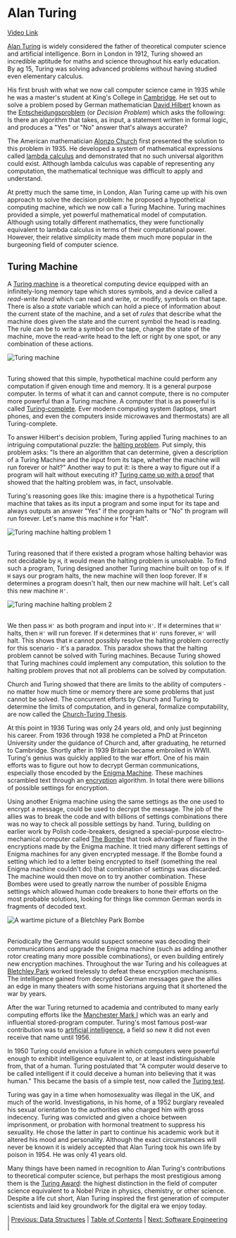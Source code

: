 # Alan Turing
[Video Link](https://youtu.be/7TycxwFmdB0)

[Alan Turing](https://en.wikipedia.org/wiki/Alan_Turing) is widely considered the father of theoretical computer science and artificial intelligence. Born in London in 1912, Turing showed an incredible aptitude for maths and science throughout his early education. By ag 15, Turing was solving advanced problems without having studied even elementary calculus.

His first brush with what we now call computer science came in 1935 while he was a master's student at King's College in [Cambridge](https://en.wikipedia.org/wiki/University_of_Cambridge). He set out to solve a problem posed by German mathematician [David Hilbert](https://en.wikipedia.org/wiki/David_Hilbert) known as the [Entscheidungsproblem](https://en.wikipedia.org/wiki/Entscheidungsproblem) (or _Decision Problem_) which asks the following: Is there an algorithm that takes, as input, a statement written in formal logic, and produces a "Yes" or "No" answer that's always accurate?

The American mathematician [Alonzo Church](https://en.wikipedia.org/wiki/Alonzo_Church) first presented the solution to this problem in 1935. He developed a system of mathematical expressions called [lambda calculus](../glossary/README.md#lambda-calculus) and demonstrated that no such universal algorithm could exist. Although lambda calculus was capable of representing any computation, the mathematical technique was difficult to apply and understand.

At pretty much the same time, in London, Alan Turing came up with his own approach to solve the decision problem: he proposed a hypothetical computing machine, which we now call a Turing Machine. Turing machines provided a simple, yet powerful mathematical model of computation. Although using totally different mathematics, they were functionally equivalent to lambda calculus in terms of their computational power. However, their relative simplicity made them much more popular in the burgeoning field of computer science.

## Turing Machine
A [Turing machine](../glossary/README.md#turing-machine) is a theoretical computing device equipped with an infinitely-long memory tape which stores symbols, and a device called a _read-write head_ which can read and write, or modify, symbols on that tape. There is also a _state_ variable which can hold a piece of information about the current state of the machine, and a set of _rules_ that describe what the machine does given the state and the current symbol the head is reading. The rule can be to write a symbol on the tape, change the state of the machine, move the read-write head to the left or right by one spot, or any combination of these actions.

![Turing machine](./turing-machine.JPG)
<br /><br />

Turing showed that this simple, hypothetical machine could perform any computation if given enough time and memory. It is a general purpose computer. In terms of what it can and cannot compute, there is no computer more powerful than a Turing machine. A computer that is as powerful is called [Turing-complete](../glossary/README.md#turing-completeness). Ever modern computing system (laptops, smart phones, and even the computers inside microwaves and thermostats) are all Turing-complete.

To answer Hilbert's decision problem, Turing applied Turing machines to an intriguing computational puzzle: the [halting problem](https://en.wikipedia.org/wiki/Halting_problem). Put simply, this problem asks: "Is there an algorithm that can determine, given a description of a Turing Machine and the input from its tape, whether the machine will run forever or halt?" Another way to put it: is there a way to figure out if a program will halt without executing it? [Turing came up with a proof](https://youtu.be/macM_MtS_w4) that showed that the halting problem was, in fact, unsolvable.

Turing's reasoning goes like this: imagine there is a hypothetical Turing machine that takes as its input a program and some input for its tape and always outputs an answer "Yes" if the program halts or "No" th program will run forever. Let's name this machine `H` for "Halt".

![Turing machine halting problem 1](./halting-machine-01.JPG)
<br /><br />

Turing reasoned that if there existed a program whose halting behavior was not decidable by `H`, it would mean the halting problem is unsolvable. To find such a program, Turing designed another Turing machine built on top of `H`. If `H` says our program halts, the new machine will then loop forever. If `H` determines a program doesn't halt, then our new machine will halt. Let's call this new machine `H'`.

![Turing machine halting problem 2](./halting-machine-02.JPG)
<br /><br />

We then pass `H'` as both program and input into `H'`. If `H` determines that `H'` halts, then `H'` will run forever. If `H` determines that `H'` runs forever, `H'` will halt. This shows that `H` cannot possibly resolve the halting problem correctly for this scenario - it's a paradox. This paradox shows that the halting problem cannot be solved with Turing machines. Because Turing showed that Turing machines could implement any computation, this solution to the halting problem proves that not all problems can be solved by computation.

Church and Turing showed that there are limits to the ability of computers - no matter how much time or memory there are some problems that just cannot be solved. The concurrent efforts by Church and Turing to determine the limits of computation, and in general, formalize computability, are now called the [Church-Turing Thesis](https://en.wikipedia.org/wiki/Church%E2%80%93Turing_thesis).

At this point in 1936 Turing was only 24 years old, and only just beginning his career. From 1936 through 1938 he completed a PhD at Princeton University under the guidance of Church and, after graduating, he returned to Cambridge. Shortly after in 1939 Britain became embroiled in WWII. Turing's genius was quickly applied to the war effort. One of his main efforts was to figure out how to decrypt German communications, especially those encoded by the [Enigma Machine](https://en.wikipedia.org/wiki/Enigma_machine). These machines scrambled text through an [encryption](https://en.wikipedia.org/wiki/Encryption) algorithm. In total there were billions of possible settings for encryption.

Using another Enigma machine using the same settings as the one used to encrypt a message, could be used to decrypt the message. The job of the allies was to break the code and with billions of settings combinations there was no way to check all possible settings by hand. Turing, building on earlier work by Polish code-breakers, designed a special-purpose electro-mechanical computer called [The Bombe](https://en.wikipedia.org/wiki/Bombe) that took advantage of flaws in the encryptions made by the Enigma machine. It tried many different settings of Enigma machines for any given encrypted message. If the Bombe found a setting which led to a letter being encrypted to itself (something the real Enigma machine couldn't do) that combination of settings was discarded. The machine would then move on to try another combination. These Bombes were used to greatly narrow the number of possible Enigma settings which allowed human code breakers to hone their efforts on the most probable solutions, looking for things like common German words in fragments of decoded text.

![A wartime picture of a Bletchley Park Bombe](./Wartime-picture-of-a-Bletchley-Park-Bombe.jpg)
<br /><br />

Periodically the Germans would suspect someone was decoding their communications and upgrade the Enigma machine (such as adding another rotor creating many more possible combinations), or even building entirely new encryption machines. Throughout the war Turing and his colleagues at [Bletchley Park](https://en.wikipedia.org/wiki/Bletchley_Park) worked tirelessly to defeat these encryption mechanisms. The intelligence gained from decrypted German messages gave the allies an edge in many theaters with some historians arguing that it shortened the war by years.

After the war Turing returned to academia and contributed to many early computing efforts like the [Manchester Mark I](https://en.wikipedia.org/wiki/Manchester_Mark_1) which was an early and influential stored-program computer. Turing's most famous post-war contribution was to [artificial intelligence](../glossary/README.md#artificial-intelligence), a field so new it did not even receive that name until 1956.

In 1950 Turing could envision a future in which computers were powerful enough to exhibit intelligence equivalent to, or at least indistinguishable from, that of a human. Turing postulated that "A computer would deserve to be called intelligent if it could deceive a human into believing that it was human." This became the basis of a simple test, now called the [Turing test](https://en.wikipedia.org/wiki/Turing_test).

Turing was gay in a time when homosexuality was illegal in the UK, and much of the world. Investigations, in his home, of a 1952 burglary revealed his sexual orientation to the authorities who charged him with gross indecency. Turing was convicted and given a choice between imprisonment, or probation with hormonal treatment to suppress his sexuality. He chose the latter in part to continue his academic work but it altered his mood and personality. Although the exact circumstances will never be known it is widely accepted that Alan Turing took his own life by poison in 1954. He was only 41 years old.

Many things have been named in recognition to Alan Turing's contributions to theoretical computer science, but perhaps the most prestigious among them is the [Turing Award](https://en.wikipedia.org/wiki/Turing_Award): the highest distinction in the field of computer science equivalent to a Nobel Prize in physics, chemistry, or other science. Despite a life cut short, Alan Turing inspired the first generation of computer scientists and laid key groundwork for the digital era we enjoy today.

| [Previous: Data Structures](../14/README.md) | [Table of Contents](../README.md#table-of-contents) | [Next: Software Engineering](../16/README.md) |

